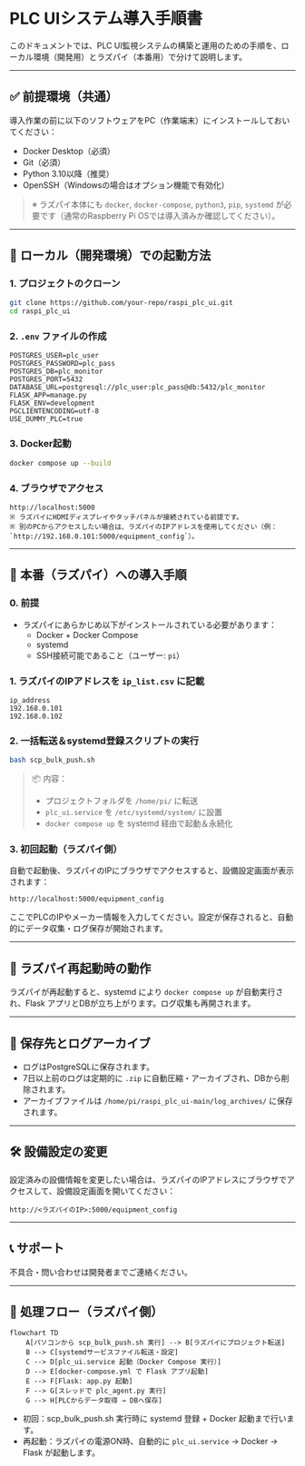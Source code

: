 # PLC UIシステム導入手順書

このドキュメントでは、PLC UI監視システムの構築と運用のための手順を、ローカル環境（開発用）とラズパイ（本番用）で分けて説明します。

---

## ✅ 前提環境（共通）

導入作業の前に以下のソフトウェアをPC（作業端末）にインストールしておいてください：

- Docker Desktop（必須）
- Git（必須）
- Python 3.10以降（推奨）
- OpenSSH（Windowsの場合はオプション機能で有効化）

> ※ ラズパイ本体にも `docker`, `docker-compose`, `python3`, `pip`, `systemd` が必要です（通常のRaspberry Pi OSでは導入済みか確認してください）。

---

## 🧪 ローカル（開発環境）での起動方法

### 1. プロジェクトのクローン

```bash
git clone https://github.com/your-repo/raspi_plc_ui.git
cd raspi_plc_ui
```

### 2. `.env` ファイルの作成

```env
POSTGRES_USER=plc_user
POSTGRES_PASSWORD=plc_pass
POSTGRES_DB=plc_monitor
POSTGRES_PORT=5432
DATABASE_URL=postgresql://plc_user:plc_pass@db:5432/plc_monitor
FLASK_APP=manage.py
FLASK_ENV=development
PGCLIENTENCODING=utf-8
USE_DUMMY_PLC=true
```

### 3. Docker起動

```bash
docker compose up --build
```

### 4. ブラウザでアクセス

```url
http://localhost:5000
※ ラズパイにHDMIディスプレイやタッチパネルが接続されている前提です。
※ 別のPCからアクセスしたい場合は、ラズパイのIPアドレスを使用してください（例： `http://192.168.0.101:5000/equipment_config`）。
```

---

## 🚀 本番（ラズパイ）への導入手順

### 0. 前提

- ラズパイにあらかじめ以下がインストールされている必要があります：
  - Docker + Docker Compose
  - systemd
  - SSH接続可能であること（ユーザー: `pi`）

### 1. ラズパイのIPアドレスを `ip_list.csv` に記載

```csv
ip_address
192.168.0.101
192.168.0.102
```

### 2. 一括転送＆systemd登録スクリプトの実行

```bash
bash scp_bulk_push.sh
```

> 📦 内容：
> - プロジェクトフォルダを `/home/pi/` に転送
> - `plc_ui.service` を `/etc/systemd/system/` に設置
> - `docker compose up` を systemd 経由で起動＆永続化

### 3. 初回起動（ラズパイ側）

自動で起動後、ラズパイのIPにブラウザでアクセスすると、設備設定画面が表示されます：

```
http://localhost:5000/equipment_config
```

ここでPLCのIPやメーカー情報を入力してください。設定が保存されると、自動的にデータ収集・ログ保存が開始されます。

---

## 🔁 ラズパイ再起動時の動作

ラズパイが再起動すると、systemd により `docker compose up` が自動実行され、Flask アプリとDBが立ち上がります。ログ収集も再開されます。

---

## 📂 保存先とログアーカイブ

- ログはPostgreSQLに保存されます。
- 7日以上前のログは定期的に `.zip` に自動圧縮・アーカイブされ、DBから削除されます。
- アーカイブファイルは `/home/pi/raspi_plc_ui-main/log_archives/` に保存されます。

---

## 🛠️ 設備設定の変更

設定済みの設備情報を変更したい場合は、ラズパイのIPアドレスにブラウザでアクセスして、設備設定画面を開いてください：

```
http://<ラズパイのIP>:5000/equipment_config
```

---

## 📞 サポート

不具合・問い合わせは開発者までご連絡ください。


---

## 🔄 処理フロー（ラズパイ側）

```mermaid
flowchart TD
    A[パソコンから scp_bulk_push.sh 実行] --> B[ラズパイにプロジェクト転送]
    B --> C[systemdサービスファイル転送・設定]
    C --> D[plc_ui.service 起動（Docker Compose 実行）]
    D --> E[docker-compose.yml で Flask アプリ起動]
    E --> F[Flask: app.py 起動]
    F --> G[スレッドで plc_agent.py 実行]
    G --> H[PLCからデータ取得 → DBへ保存]
```

- 初回：scp_bulk_push.sh 実行時に systemd 登録 + Docker 起動まで行います。
- 再起動：ラズパイの電源ON時、自動的に `plc_ui.service` → Docker → Flask が起動します。
